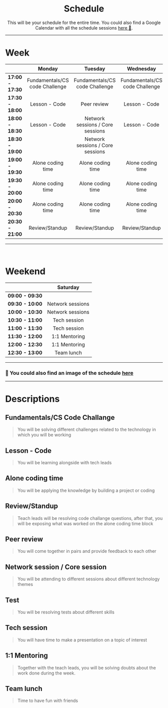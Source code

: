 <h1 align="center">Schedule</h1>
<p align="center">This will be your schedule for the entire time. You could also find a Google Calendar with all the schedule sessions  <a href="https://calendar.google.com/calendar/u/1?cid=Y190aTllaXNuazExaGhsNXRrOHZvNHRkdGs3MEBncm91cC5jYWxlbmRhci5nb29nbGUuY29t">here 📅</a>.</p>

------

# Week

|               		|             Monday             	|              Tuesday             	|            Wednesday           	|            Thursday            	|       Friday      	|
|:------------------	|:------------------------------:	|:--------------------------------:	|:------------------------------:	|:------------------------------:	|:-----------------:	|
| **17:00 - 17:30** 	| Fundamentals/CS code Challenge 	|  Fundamentals/CS code Challenge  	| Fundamentals/CS code Challenge 	| Fundamentals/CS code Challenge 	|                   	|
| **17:30 - 18:00** 	|          Lesson - Code         	|            Peer review           	|          Lesson - Code         	|           Peer review          	| Alone coding time 	|
| **18:00 - 18:30** 	|          Lesson - Code         	| Network sessions / Core sessions 	|          Lesson - Code         	|          Lesson - Code         	| Alone coding time 	|
| **18:30 - 19:00** 	|                                	| Network sessions / Core sessions 	|                                	|                                	|   Tech sessions   	|
| **19:00 - 19:30** 	|        Alone coding time       	|         Alone coding time        	|        Alone coding time       	|        Alone coding time       	|   Tech sessions   	|
| **19:30 - 20:00** 	|        Alone coding time       	|         Alone coding time        	|        Alone coding time       	|        Alone coding time       	|   1:1 Mentoring   	|
| **20:00 - 20:30** 	|        Alone coding time       	|         Alone coding time        	|        Alone coding time       	|        Alone coding time       	|   1:1 Mentoring   	|
| **20:30 - 21:00** 	|         Review/Standup         	|          Review/Standup          	|         Review/Standup         	|         Review/Standup         	|     Team lunch    	|

------

<br>

# Weekend

|               		|     Saturday     	|
|:-----------------:	|:----------------:	|
| **09:00 - 09:30** 	|                  	|
| **09:30 - 10:00** 	| Network sessions 	|
| **10:00 - 10:30** 	| Network sessions 	|
| **10:30 - 11:00** 	|   Tech session   	|
| **11:00 - 11:30** 	|   Tech session   	|
| **11:30 - 12:00** 	|   1:1 Mentoring  	|
| **12:00 - 12:30** 	|   1:1 Mentoring  	|
| **12:30 - 13:00** 	|    Team lunch    	|

------

### 📅 You could also find an image of the schedule [here](../assets/schedule/0_schedule_2021.png)
 
---

# Descriptions

## Fundamentals/CS Code Challange
> You will be solving different challenges related to the technology in which you will be working

## Lesson - Code
> You will be learning alongside with tech leads

## Alone coding time
> You will be applying the knowledge by building a project or coding 

## Review/Standup
> Teach leads will be resolving code challange questions, after that, you will be exposing what was worked on the alone coding time block

## Peer review
> You will come together in pairs and provide feedback to each other

## Network session / Core session
> You will be attending to different sessions about different technology themes

## Test
> You will be resolving tests about different skills

## Tech session
> You will have time to make a presentation on a topic of interest

## 1:1 Mentoring
> Together with the teach leads, you will be solving doubts about the work done during the week.

## Team lunch
> Time to have fun with friends